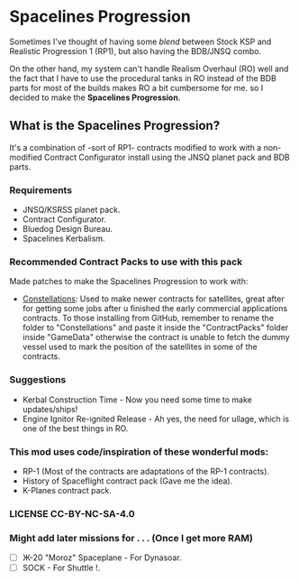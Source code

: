 # Spacelines Progression
Sometimes I've thought of having some *blend* between Stock KSP and Realistic Progression 1 (RP1), but also having the BDB/JNSQ combo. 

On the other hand, my system can't handle Realism Overhaul (RO) well and the fact that I have to use the procedural tanks in RO instead of the BDB parts for most of the builds makes RO a bit cumbersome for me. so I decided to make the **Spacelines Progression**.

## What is the Spacelines Progression?
It's a combination of -sort of RP1- contracts modified to work with a non-modified Contract Configurator install using the JNSQ planet pack and BDB parts.
  
### Requirements
- JNSQ/KSRSS planet pack.
- Contract Configurator.
- Bluedog Design Bureau.
- Spacelines Kerbalism.

### Recommended Contract Packs to use with this pack
Made patches to make the Spacelines Progression to work with:
- [Constellations](https://github.com/IO5/KspConstellations): Used to make newer contracts for satellites, great after for getting some jobs after u finished the early commercial applications contracts. To those installing from GitHub, remember to rename the folder to "Constellations" and paste it inside the "ContractPacks" folder inside "GameData" otherwise the contract is unable to fetch the dummy vessel used to mark the position of the satellites in some of the contracts.

### Suggestions 
- Kerbal Construction Time - Now you need some time to make updates/ships!
- Engine Ignitor Re-ignited Release - Ah yes, the need for ullage, which is one of the best things in RO.

### This mod uses code/inspiration of these wonderful mods:
* RP-1 (Most of the contracts are adaptations of the RP-1 contracts).
* History of Spaceflight contract pack (Gave me the idea).
* K-Planes contract pack.

### LICENSE CC-BY-NC-SA-4.0

### Might add later missions for . . . (Once I get more RAM)
- [ ] Ж-20 "Moroz" Spaceplane - For Dynasoar.
- [ ] SOCK - For Shuttle !.
